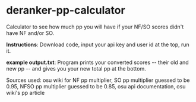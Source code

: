 # deranker-pp-calculator
Calculator to see how much pp you will have if your NF/SO scores didn't have NF and/or SO.

**Instructions**: Download code, input your api key and user id at the top, run it. 

**example output.txt**: Program prints your converted scores -- their old and new pp -- and gives you your new total pp at the bottom. 

Sources used: osu wiki for NF pp multiplier, SO pp multiplier guessed to be 0.95, NFSO pp multiplier guessed to be 0.85, osu api documentation, osu wiki's pp article
